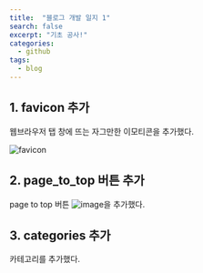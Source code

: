 ```yaml
---
title:  "블로그 개발 일지 1"
search: false
excerpt: "기초 공사!"
categories: 
  - github
tags:
  - blog
--- 
```

<!-- basic info -->

## 1. favicon 추가

웹브라우저 탭 창에 뜨는 자그만한 이모티콘을 추가했다.  
  
![favicon](https://user-images.githubusercontent.com/68508521/132111096-6ec9b26d-7e51-42c0-aa09-40a53cf7b270.png)  


## 2. page_to_top 버튼 추가

page to top 버튼 ![image](https://user-images.githubusercontent.com/68508521/132111181-c53e3e43-0a35-4c56-89d3-3c00e715687f.png)을 추가했다.  


## 3. categories 추가

카테고리를 추가했다.
